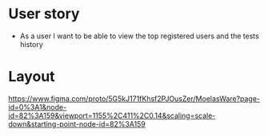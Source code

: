# **User story**
*	As a user I want to be able to view the top registered users and the tests history

# **Layout**
https://www.figma.com/proto/5G5kJ171fKhsf2PJOusZer/MoelasWare?page-id=0%3A1&node-id=82%3A159&viewport=1155%2C411%2C0.14&scaling=scale-down&starting-point-node-id=82%3A159
